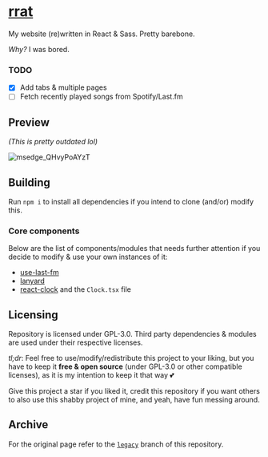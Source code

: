 # [rrat](https://kyrie25.me)

My website (re)written in React & Sass. Pretty barebone.

_Why?_ I was bored.

### TODO

- [x] Add tabs & multiple pages
- [ ] Fetch recently played songs from Spotify/Last.fm

## Preview

_(This is pretty outdated lol)_

![msedge_QHvyPoAYzT](https://user-images.githubusercontent.com/77577746/168268228-dbb8fb2f-f280-4936-8d1d-a19e893ba9cb.gif)

## Building

Run `npm i` to install all dependencies if you intend to clone (and/or) modify this.

### Core components

Below are the list of components/modules that needs further attention if you decide to modify & use your own instances of it:

- [use-last-fm](https://github.com/alii/use-last-fm)
- [lanyard](https://github.com/Phineas/lanyard)
- [react-clock](https://github.com/wojtekmaj/react-clock) and the `Clock.tsx` file

## Licensing

Repository is licensed under GPL-3.0. Third party dependencies & modules are used under their respective licenses.

_tl;dr_: Feel free to use/modify/redistribute this project to your liking, but you have to keep it **free & open source** (under GPL-3.0 or other compatible licenses), as it is my intention to keep it that way 💕

Give this project a star if you liked it, credit this repository if you want others to also use this shabby project of mine, and yeah, have fun messing around.

## Archive

For the original page refer to the [`legacy`](https://github.com/kyrie25/portfolio/tree/legacy) branch of this repository.
